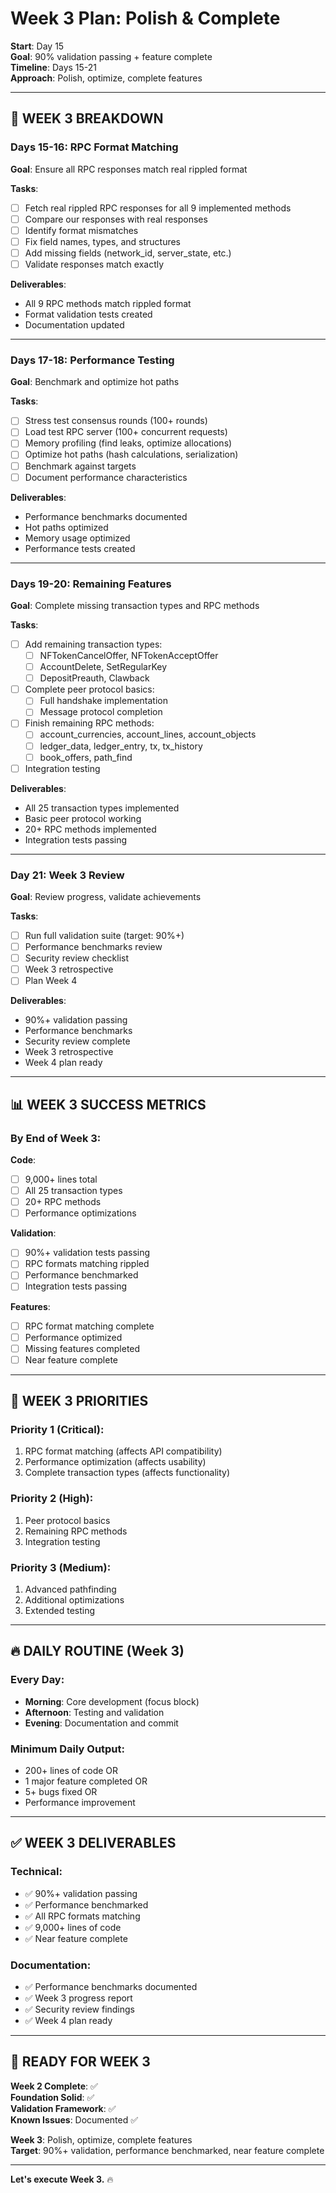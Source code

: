 # Week 3 Plan: Polish & Complete

**Start**: Day 15  
**Goal**: 90% validation passing + feature complete  
**Timeline**: Days 15-21  
**Approach**: Polish, optimize, complete features

---

## 📅 WEEK 3 BREAKDOWN

### **Days 15-16: RPC Format Matching**

**Goal**: Ensure all RPC responses match real rippled format

**Tasks**:
- [ ] Fetch real rippled RPC responses for all 9 implemented methods
- [ ] Compare our responses with real responses
- [ ] Identify format mismatches
- [ ] Fix field names, types, and structures
- [ ] Add missing fields (network_id, server_state, etc.)
- [ ] Validate responses match exactly

**Deliverables**:
- All 9 RPC methods match rippled format
- Format validation tests created
- Documentation updated

---

### **Days 17-18: Performance Testing**

**Goal**: Benchmark and optimize hot paths

**Tasks**:
- [ ] Stress test consensus rounds (100+ rounds)
- [ ] Load test RPC server (100+ concurrent requests)
- [ ] Memory profiling (find leaks, optimize allocations)
- [ ] Optimize hot paths (hash calculations, serialization)
- [ ] Benchmark against targets
- [ ] Document performance characteristics

**Deliverables**:
- Performance benchmarks documented
- Hot paths optimized
- Memory usage optimized
- Performance tests created

---

### **Days 19-20: Remaining Features**

**Goal**: Complete missing transaction types and RPC methods

**Tasks**:
- [ ] Add remaining transaction types:
  - [ ] NFTokenCancelOffer, NFTokenAcceptOffer
  - [ ] AccountDelete, SetRegularKey
  - [ ] DepositPreauth, Clawback
- [ ] Complete peer protocol basics:
  - [ ] Full handshake implementation
  - [ ] Message protocol completion
- [ ] Finish remaining RPC methods:
  - [ ] account_currencies, account_lines, account_objects
  - [ ] ledger_data, ledger_entry, tx, tx_history
  - [ ] book_offers, path_find
- [ ] Integration testing

**Deliverables**:
- All 25 transaction types implemented
- Basic peer protocol working
- 20+ RPC methods implemented
- Integration tests passing

---

### **Day 21: Week 3 Review**

**Goal**: Review progress, validate achievements

**Tasks**:
- [ ] Run full validation suite (target: 90%+)
- [ ] Performance benchmarks review
- [ ] Security review checklist
- [ ] Week 3 retrospective
- [ ] Plan Week 4

**Deliverables**:
- 90%+ validation passing
- Performance benchmarks
- Security review complete
- Week 3 retrospective
- Week 4 plan ready

---

## 📊 WEEK 3 SUCCESS METRICS

### **By End of Week 3**:

**Code**:
- [ ] 9,000+ lines total
- [ ] All 25 transaction types
- [ ] 20+ RPC methods
- [ ] Performance optimizations

**Validation**:
- [ ] 90%+ validation tests passing
- [ ] RPC formats matching rippled
- [ ] Performance benchmarked
- [ ] Integration tests passing

**Features**:
- [ ] RPC format matching complete
- [ ] Performance optimized
- [ ] Missing features completed
- [ ] Near feature complete

---

## 🎯 WEEK 3 PRIORITIES

### **Priority 1** (Critical):
1. RPC format matching (affects API compatibility)
2. Performance optimization (affects usability)
3. Complete transaction types (affects functionality)

### **Priority 2** (High):
1. Peer protocol basics
2. Remaining RPC methods
3. Integration testing

### **Priority 3** (Medium):
1. Advanced pathfinding
2. Additional optimizations
3. Extended testing

---

## 🔥 DAILY ROUTINE (Week 3)

### **Every Day**:
- **Morning**: Core development (focus block)
- **Afternoon**: Testing and validation
- **Evening**: Documentation and commit

### **Minimum Daily Output**:
- 200+ lines of code OR
- 1 major feature completed OR
- 5+ bugs fixed OR
- Performance improvement

---

## ✅ WEEK 3 DELIVERABLES

### **Technical**:
- ✅ 90%+ validation passing
- ✅ Performance benchmarked
- ✅ All RPC formats matching
- ✅ 9,000+ lines of code
- ✅ Near feature complete

### **Documentation**:
- ✅ Performance benchmarks documented
- ✅ Week 3 progress report
- ✅ Security review findings
- ✅ Week 4 plan ready

---

## 🚀 READY FOR WEEK 3

**Week 2 Complete**: ✅  
**Foundation Solid**: ✅  
**Validation Framework**: ✅  
**Known Issues**: Documented ✅  

**Week 3**: Polish, optimize, complete features  
**Target**: 90%+ validation, performance benchmarked, near feature complete

---

**Let's execute Week 3.** 🔥

